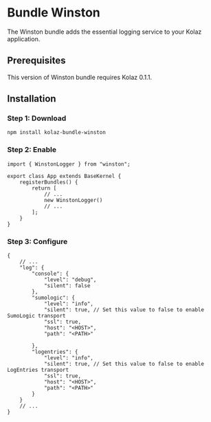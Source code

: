 # Bundle Winston

The Winston bundle adds the essential logging service to your Kolaz application.

## Prerequisites

This version of Winston bundle requires Kolaz 0.1.1.

## Installation

### Step 1: Download

```shell script
npm install kolaz-bundle-winston
```

### Step 2: Enable
```ecmascript 6
import { WinstonLogger } from "winston";

export class App extends BaseKernel {
    registerBundles() {
        return [
            // ...
            new WinstonLogger()
            // ...
        ];
    }
}
```

### Step 3: Configure
```json5
{
    // ...
    "log": {
        "console": {
            "level": "debug",
            "silent": false
        },
        "sumologic": {
            "level": "info",
            "silent": true, // Set this value to false to enable SumoLogic transport
            "ssl": true,
            "host": "<HOST>",
            "path": "<PATH>" 

        },
        "logentries": {
            "level": "info",
            "silent": true, // Set this value to false to enable LogEntries transport
            "ssl": true,
            "host": "<HOST>",
            "path": "<PATH>"
        }
    }
    // ...
}
```